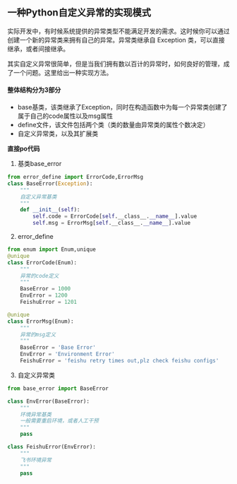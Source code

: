 ## 一种Python自定义异常的实现模式



实际开发中，有时候系统提供的异常类型不能满足开发的需求。这时候你可以通过创建一个新的异常类来拥有自己的异常。异常类继承自 Exception 类，可以直接继承，或者间接继承。

其实自定义异常很简单，但是当我们拥有数以百计的异常时，如何良好的管理，成了一个问题。这里给出一种实现方法。

#### 整体结构分为3部分

- base基类，该类继承了Exception，同时在构造函数中为每一个异常类创建了属于自己的code属性以及msg属性
- define文件，该文件包括两个类（类的数量由异常类的属性个数决定）
- 自定义异常类，以及其扩展类

**直接po代码**

1. 基类base_error

```python
from error_define import ErrorCode,ErrorMsg
class BaseError(Exception):
    """
    自定义异常基类
    """
    def __init__(self):
        self.code = ErrorCode[self.__class__.__name__].value
        self.msg = ErrorMsg[self.__class__.__name__].value
```

2. error_define

```python
from enum import Enum,unique
@unique
class ErrorCode(Enum):
    """
    异常的code定义
    """
    BaseError = 1000
    EnvError = 1200
    FeishuError = 1201

@unique
class ErrorMsg(Enum):
    """
    异常的msg定义
    """
    BaseError = 'Base Error'
    EnvError = 'Environment Error'
    FeishuError = 'feishu retry times out,plz check feishu configs'
```

3. 自定义异常类

```python
from base_error import BaseError

class EnvError(BaseError):
    """
    环境异常基类
    一般需要重启环境，或者人工干预
    """
    pass

class FeishuError(EnvError):
    """
    飞书环境异常
    """
    pass
```